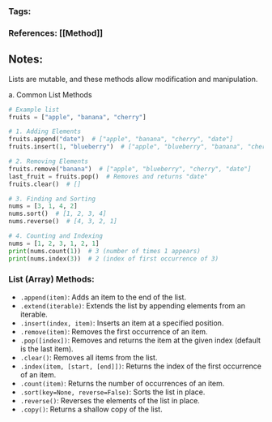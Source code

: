 ### Tags: 
### References: [[Method]]

## Notes:

Lists are mutable, and these methods allow modification and manipulation.

a. Common List Methods
```python
# Example list
fruits = ["apple", "banana", "cherry"]

# 1. Adding Elements
fruits.append("date")  # ["apple", "banana", "cherry", "date"]
fruits.insert(1, "blueberry")  # ["apple", "blueberry", "banana", "cherry", "date"]

# 2. Removing Elements
fruits.remove("banana")  # ["apple", "blueberry", "cherry", "date"]
last_fruit = fruits.pop()  # Removes and returns "date"
fruits.clear()  # []

# 3. Finding and Sorting
nums = [3, 1, 4, 2]
nums.sort()  # [1, 2, 3, 4]
nums.reverse()  # [4, 3, 2, 1]

# 4. Counting and Indexing
nums = [1, 2, 3, 1, 2, 1]
print(nums.count(1))  # 3 (number of times 1 appears)
print(nums.index(3))  # 2 (index of first occurrence of 3)
```

### List (Array) Methods:

- `.append(item)`: Adds an item to the end of the list.
- `.extend(iterable)`: Extends the list by appending elements from an iterable.
- `.insert(index, item)`: Inserts an item at a specified position.
- `.remove(item)`: Removes the first occurrence of an item.
- `.pop([index])`: Removes and returns the item at the given index (default is the last item).
- `.clear()`: Removes all items from the list.
- `.index(item, [start, [end]])`: Returns the index of the first occurrence of an item.
- `.count(item)`: Returns the number of occurrences of an item.
- `.sort(key=None, reverse=False)`: Sorts the list in place.
- `.reverse()`: Reverses the elements of the list in place.
- `.copy()`: Returns a shallow copy of the list.